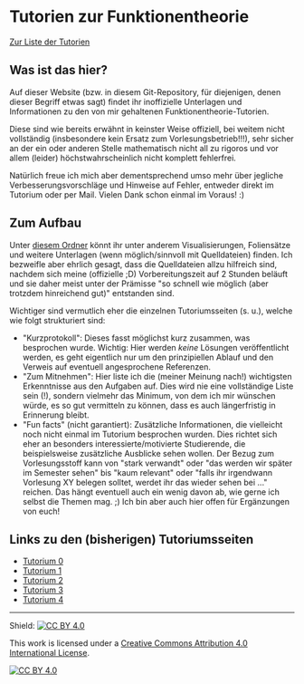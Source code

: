 # Tutorien zur Funktionentheorie

[Zur Liste der Tutorien](#links-zu-den-bisherigen-tutoriumsseiten)

## Was ist das hier?

Auf dieser Website (bzw. in diesem Git-Repository, für diejenigen, denen dieser Begriff etwas sagt) findet ihr inoffizielle Unterlagen und Informationen zu den von mir gehaltenen Funktionentheorie-Tutorien.

Diese sind wie bereits erwähnt in keinster Weise offiziell, bei weitem nicht vollständig (insbesondere kein Ersatz zum Vorlesungsbetrieb!!!), sehr sicher an der ein oder anderen Stelle mathematisch nicht all zu rigoros und vor allem (leider) höchstwahrscheinlich nicht komplett fehlerfrei.

Natürlich freue ich mich aber dementsprechend umso mehr über jegliche Verbesserungsvorschläge und Hinweise auf Fehler, entweder direkt im Tutorium oder per Mail. Vielen Dank schon einmal im Voraus! :)

## Zum Aufbau

Unter [diesem Ordner](https://github.com/fdf-uni/ft/tree/main/assets) könnt ihr unter anderem Visualisierungen, Foliensätze und weitere Unterlagen (wenn möglich/sinnvoll mit Quelldateien) finden.
Ich bezweifle aber ehrlich gesagt, dass die Quelldateien allzu hilfreich sind, nachdem sich meine (offizielle ;D) Vorbereitungszeit auf 2 Stunden beläuft und sie daher meist unter der Prämisse "so schnell wie möglich (aber trotzdem hinreichend gut)" entstanden sind.

Wichtiger sind vermutlich eher die einzelnen Tutoriumsseiten (s. u.), welche wie folgt strukturiert sind:
- "Kurzprotokoll": Dieses fasst möglichst kurz zusammen, was besprochen wurde. Wichtig: Hier werden _keine_ Lösungen veröffentlicht werden, es geht eigentlich nur um den prinzipiellen Ablauf und den Verweis auf eventuell angesprochene Referenzen.
- "Zum Mitnehmen": Hier liste ich die (meiner Meinung nach!) wichtigsten Erkenntnisse aus den Aufgaben auf. Dies wird nie eine vollständige Liste sein (!), sondern vielmehr das Minimum, von dem ich mir wünschen würde, es so gut vermitteln zu können, dass es auch längerfristig in Erinnerung bleibt.
- "Fun facts" (nicht garantiert): Zusätzliche Informationen, die vielleicht noch nicht einmal im Tutorium besprochen wurden. Dies richtet sich eher an besonders interessierte/motivierte Studierende, die beispielsweise zusätzliche Ausblicke sehen wollen. Der Bezug zum Vorlesungsstoff kann von "stark verwandt" oder "das werden wir später im Semester sehen" bis "kaum relevant" oder "falls ihr irgendwann Vorlesung XY belegen solltet, werdet ihr das wieder sehen bei ..." reichen. Das hängt eventuell auch ein wenig davon ab, wie gerne ich selbst die Themen mag. ;)
  Ich bin aber auch hier offen für Ergänzungen von euch!

## Links zu den (bisherigen) Tutoriumsseiten

- [Tutorium 0](./tutorials/tut00.md)
- [Tutorium 1](./tutorials/tut01.md)
- [Tutorium 2](./tutorials/tut02.md)
- [Tutorium 3](./tutorials/tut03.md)
- [Tutorium 4](./tutorials/tut04.md)


---

Shield: [![CC BY 4.0][cc-by-shield]][cc-by]

This work is licensed under a
[Creative Commons Attribution 4.0 International License][cc-by].

[![CC BY 4.0][cc-by-image]][cc-by]

[cc-by]: http://creativecommons.org/licenses/by/4.0/
[cc-by-image]: https://i.creativecommons.org/l/by/4.0/88x31.png
[cc-by-shield]: https://img.shields.io/badge/License-CC%20BY%204.0-lightgrey.svg
